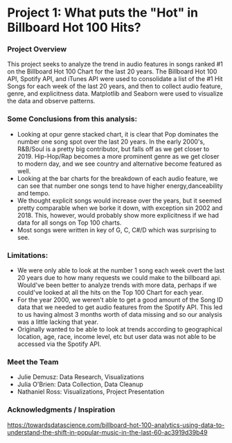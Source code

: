# Project 1: What puts the "Hot" in Billboard Hot 100 Hits?

### Project Overview

This project seeks to analyze the trend in audio features in songs ranked #1 on the Billboard Hot 100 Chart for the last 20 years. The Billboard Hot 100 API, Spotify API, and iTunes API were used to consolidate a list of the #1 Hit Songs for each week of the last 20 years, and then to collect audio feature, genre, and explicitness data. Matplotlib and Seaborn were used to visualize the data and observe patterns.


### Some Conclusions from this analysis:
-  Looking at opur genre stacked chart, it is clear that Pop dominates the number one song spot over the last 20 years. In the early 2000's, R&B/Soul is a pretty big contributor, but falls off as we get closer to 2019. Hip-Hop/Rap becomes a more prominent genre as we get closer to modern day, and we see country and alternative become featured as well. 
- Looking at the bar charts for the breakdown of each audio feature, we can see that number one songs tend to have higher energy,danceability and tempo.
- We thought explicit songs would increase over the years, but it seemed pretty comparable when we borke it down, with exception sin 2002 and 2018. This, however, would probably show more explicitness if we had data for all songs on Top 100 charts.
- Most songs were written in key of G, C, C#/D which was surprising to see. 

### Limitations:
- We were only able to look at the number 1 song each week overt the last 20 years due to how many requests we could make to the billboard api. Would've been better to analyze trends with more data, perhaps if we could've looked at all the hits on the Top 100 Chart for each year.
- For the year 2000, we weren't able to get a good amount of the Song ID data that we needed to get audio features from the Spotify API. This led to us having almost 3 months worth of data missing and so our analysis was a little lacking that year. 
- Originally wanted to be able to look at trends according to geographical location, age, race, income level, etc but user data was not able to be accessed via the Spotify API. 

### Meet the Team
- Julie Demusz: Data Research, Visualizations 
- Julia O'Brien: Data Collection, Data Cleanup 
- Nathaniel Ross: Visualizations, Project Presentation 

### Acknowledgments / Inspiration
https://towardsdatascience.com/billboard-hot-100-analytics-using-data-to-understand-the-shift-in-popular-music-in-the-last-60-ac3919d39b49
